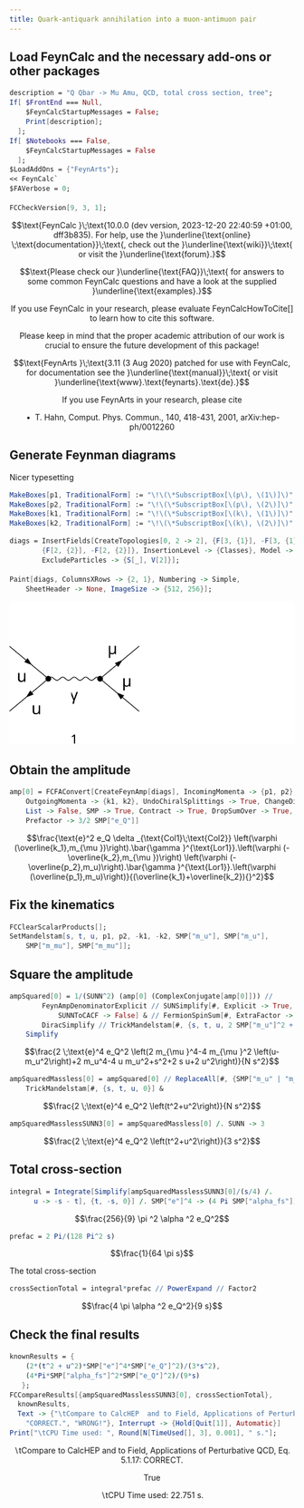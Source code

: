 ```yaml
---
title: Quark-antiquark annihilation into a muon-antimuon pair
---
```



## Load FeynCalc and the necessary add-ons or other packages

```mathematica
description = "Q Qbar -> Mu Amu, QCD, total cross section, tree";
If[ $FrontEnd === Null, 
  	$FeynCalcStartupMessages = False; 
  	Print[description]; 
  ];
If[ $Notebooks === False, 
  	$FeynCalcStartupMessages = False 
  ];
$LoadAddOns = {"FeynArts"};
<< FeynCalc`
$FAVerbose = 0; 
 
FCCheckVersion[9, 3, 1];
```

$$\text{FeynCalc }\;\text{10.0.0 (dev version, 2023-12-20 22:40:59 +01:00, dff3b835). For help, use the }\underline{\text{online} \;\text{documentation}}\;\text{, check out the }\underline{\text{wiki}}\;\text{ or visit the }\underline{\text{forum}.}$$

$$\text{Please check our }\underline{\text{FAQ}}\;\text{ for answers to some common FeynCalc questions and have a look at the supplied }\underline{\text{examples}.}$$

$$\text{If you use FeynCalc in your research, please evaluate FeynCalcHowToCite[] to learn how to cite this software.}$$

$$\text{Please keep in mind that the proper academic attribution of our work is crucial to ensure the future development of this package!}$$

$$\text{FeynArts }\;\text{3.11 (3 Aug 2020) patched for use with FeynCalc, for documentation see the }\underline{\text{manual}}\;\text{ or visit }\underline{\text{www}.\text{feynarts}.\text{de}.}$$

$$\text{If you use FeynArts in your research, please cite}$$

$$\text{ $\bullet $ T. Hahn, Comput. Phys. Commun., 140, 418-431, 2001, arXiv:hep-ph/0012260}$$

## Generate Feynman diagrams

Nicer typesetting

```mathematica
MakeBoxes[p1, TraditionalForm] := "\!\(\*SubscriptBox[\(p\), \(1\)]\)";
MakeBoxes[p2, TraditionalForm] := "\!\(\*SubscriptBox[\(p\), \(2\)]\)";
MakeBoxes[k1, TraditionalForm] := "\!\(\*SubscriptBox[\(k\), \(1\)]\)";
MakeBoxes[k2, TraditionalForm] := "\!\(\*SubscriptBox[\(k\), \(2\)]\)";
```

```mathematica
diags = InsertFields[CreateTopologies[0, 2 -> 2], {F[3, {1}], -F[3, {1}]} -> 
     	{F[2, {2}], -F[2, {2}]}, InsertionLevel -> {Classes}, Model -> "SMQCD", 
    	ExcludeParticles -> {S[_], V[2]}]; 
 
Paint[diags, ColumnsXRows -> {2, 1}, Numbering -> Simple, 
  	SheetHeader -> None, ImageSize -> {512, 256}];
```

![1nc4c28q0q2oa](img/1nc4c28q0q2oa.svg)

## Obtain the amplitude

```mathematica
amp[0] = FCFAConvert[CreateFeynAmp[diags], IncomingMomenta -> {p1, p2}, 
  	OutgoingMomenta -> {k1, k2}, UndoChiralSplittings -> True, ChangeDimension -> 4, 
  	List -> False, SMP -> True, Contract -> True, DropSumOver -> True, 
  	Prefactor -> 3/2 SMP["e_Q"]]
```

$$\frac{\text{e}^2 e_Q \delta _{\text{Col1}\;\text{Col2}} \left(\varphi (\overline{k_1},m_{\mu })\right).\bar{\gamma }^{\text{Lor1}}.\left(\varphi (-\overline{k_2},m_{\mu })\right) \left(\varphi (-\overline{p_2},m_u)\right).\bar{\gamma }^{\text{Lor1}}.\left(\varphi (\overline{p_1},m_u)\right)}{(\overline{k_1}+\overline{k_2}){}^2}$$

## Fix the kinematics

```mathematica
FCClearScalarProducts[];
SetMandelstam[s, t, u, p1, p2, -k1, -k2, SMP["m_u"], SMP["m_u"], 
  	SMP["m_mu"], SMP["m_mu"]];
```

## Square the amplitude

```mathematica
ampSquared[0] = 1/(SUNN^2) (amp[0] (ComplexConjugate[amp[0]])) // 
       	FeynAmpDenominatorExplicit // SUNSimplify[#, Explicit -> True, 
        	SUNNToCACF -> False] & // FermionSpinSum[#, ExtraFactor -> 1/2^2] & // 
    	DiracSimplify // TrickMandelstam[#, {s, t, u, 2 SMP["m_u"]^2 + 2 SMP["m_mu"]^2}] & //
  	Simplify
```

$$\frac{2 \;\text{e}^4 e_Q^2 \left(2 m_{\mu }^4-4 m_{\mu }^2 \left(u-m_u^2\right)+2 m_u^4-4 u m_u^2+s^2+2 s u+2 u^2\right)}{N s^2}$$

```mathematica
ampSquaredMassless[0] = ampSquared[0] // ReplaceAll[#, {SMP["m_u" | "m_mu"] -> 0}] & // 
  	TrickMandelstam[#, {s, t, u, 0}] &
```

$$\frac{2 \;\text{e}^4 e_Q^2 \left(t^2+u^2\right)}{N s^2}$$

```mathematica
ampSquaredMasslessSUNN3[0] = ampSquaredMassless[0] /. SUNN -> 3
```

$$\frac{2 \;\text{e}^4 e_Q^2 \left(t^2+u^2\right)}{3 s^2}$$

## Total cross-section

```mathematica
integral = Integrate[Simplify[ampSquaredMasslessSUNN3[0]/(s/4) /. 
      u -> -s - t], {t, -s, 0}] /. SMP["e"]^4 -> (4 Pi SMP["alpha_fs"])^2
```

$$\frac{256}{9} \pi ^2 \alpha ^2 e_Q^2$$

```mathematica
prefac = 2 Pi/(128 Pi^2 s)
```

$$\frac{1}{64 \pi  s}$$

The total cross-section 

```mathematica
crossSectionTotal = integral*prefac // PowerExpand // Factor2
```

$$\frac{4 \pi  \alpha ^2 e_Q^2}{9 s}$$

## Check the final results

```mathematica
knownResults = {
   	(2*(t^2 + u^2)*SMP["e"]^4*SMP["e_Q"]^2)/(3*s^2), 
   	(4*Pi*SMP["alpha_fs"]^2*SMP["e_Q"]^2)/(9*s) 
   };
FCCompareResults[{ampSquaredMasslessSUNN3[0], crossSectionTotal}, 
  knownResults, 
  Text -> {"\tCompare to CalcHEP  and to Field, Applications of Perturbative QCD, Eq. 5.1.17:", 
    "CORRECT.", "WRONG!"}, Interrupt -> {Hold[Quit[1]], Automatic}]
Print["\tCPU Time used: ", Round[N[TimeUsed[], 3], 0.001], " s."];
```

$$\text{$\backslash $tCompare to CalcHEP  and to Field, Applications of Perturbative QCD, Eq. 5.1.17:} \;\text{CORRECT.}$$

$$\text{True}$$

$$\text{$\backslash $tCPU Time used: }22.751\text{ s.}$$